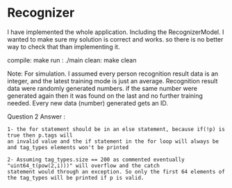 # Recognizer

I have implemented the whole application. Including the RecognizerModel. 
I wanted to make sure my solution is correct and works. so there is no better way to check that than implementing it. 

compile: make
run : ./main
clean: make clean

Note: 
	For simulation. I assumed every person recognition result data is an integer, 
	and the latest training mode is just an average. Recognition result data were randomly generated numbers. if the same number were generated again then it was found on the last and no further training needed. Every new data (number) generated gets an ID.  

Question 2 Answer :

	1- the for statement should be in an else statement, because if(!p) is true then p.tags will
	an invalid value and the if statement in the for loop will always be and tag_types elements won't be printed
	
	2- Assuming tag_types.size == 200 as commented eventually "uint64_t(pow(2,i)))" will overflow and the catch 
	statement would through an exception. So only the first 64 elements of the tag_types will be printed if p is valid. 
	
	
